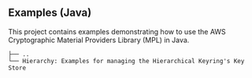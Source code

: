 [//]: # "Copyright Amazon.com Inc. or its affiliates. All Rights Reserved."
[//]: # "SPDX-License-Identifier: CC-BY-SA-4.0"

## Examples (Java)

This project contains examples demonstrating how to use the
AWS Cryptographic Material Providers Library (MPL) in Java.

```
├── ..
└── Hierarchy: Examples for managing the Hierarchical Keyring's Key Store
```
